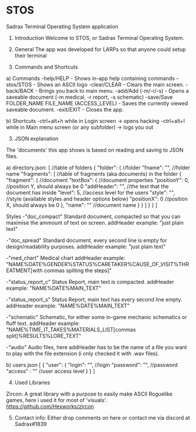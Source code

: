 # STOS
Sadrax Terminal Operating System application

1) Introduction
Welcome to STOS, or Sadrax Terminal Operating System.

2) General
The app was developed for LARPs so that anyone could setup their terminal

3) Commands and Shortcuts

a) Commands
-help/HELP - Shows in-app help containing commands
-stos/STOS - Shows an ASCII logo
-clear/CLEAR - Clears the main screen.
-back/BACK - Brings you back to main menu.
-add/Add (-m/-r/-s) - Opens a saveable document (-m medical, -r report, -s schematic)
-save/Save FOLDER_NAME FILE_NAME (ACCESS_LEVEL) - Saves the currently viewed saveable document.
-exit/EXIT - Closes the app.

b) Shortcuts
-ctrl+alt+h while in Login screen -> opens hacking
-ctrl+alt+l while in Main menu screen (or any subfolder) -> logs you out

3) JSON explanation

The 'documents' this app shows is based on reading and saving to JSON files.

a) directory.json:
[ //table of folders
  {
    "folder": {      //folder
      "fname": "",   //folder name
      "fragments": [  //table of fragments (aka documents) in the folder
        {
          "fragment": { //document
            "textBox": {   //document properties
              "positionY": 0, //position Y, should always be 0
              "addHeader": "", //the text that the document has inside
              "level": 5,    //access level for the users
              "style": "",   //style (available styles and header options below)
              "positionX": 0  //position X, should always be 0
            },
            "name": ""  //document name
          }
        }
      ]
    }
  }
]

Styles
-"doc_compact"
Standard document, compacted so that you can maximise the ammount of text on screen.
addHeader example: "just plain text"

-"doc_spread"
Standard document, every second line is empty for design/readability purposes.
addHeader example: "just plain text"

-"med_chart"
Medical chart
addHeader example: "NAME%DATE%GENDER%STATUS%CARETAKER%CAUSE_OF_VISIT%THREATMENT[with commas spliting the steps]"

-"status_report_c"
Status Report, main text is compacted.
addHeader example: "NAME%DATE%MAIN_TEXT"

-"status_report_s"
Status Report, main text has every second line empty.
addHeader example: "NAME%DATE%MAIN_TEXT"

-"schematic"
Schematic, for either some in-game mechanic schematics or fluff text.
addHeader example: "NAME%TIME_IT_TAKES%MATERIALS_LIST[commas split]%RESULTS%LORE_TEXT"

-"audio"
Audio files, here addHeader has to be the name of a file you want to play with the file extension (i only checked it with .wav files).


b) users.json
[
    {
        "user": {
            "login": "", //login
            "password": "", //password
			"access" : ""  //user access level
        }
    }
]

4) Used Libraries

Zircon: A great library with a purpose to easily make ASCII Roguelike games, here i used it for most of 'visuals'.
https://github.com/Hexworks/zircon


5) Contact info:
Either drop comments on here or contact me via discord at Sadrax#1839